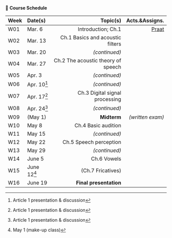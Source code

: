 🌱 **Course Schedule**

| Week | Date(s) | Topic(s) | Acts.&Assigns. |
|------|:------|----------:|--------:|
|  W01    | Mar. 6     |Introduction; Ch.1| [Praat](https://www.fon.hum.uva.nl/praat/)|
|  W02    | Mar. 13 | Ch.1 Basics and acoustic filters |        |
|  W03    | Mar. 20 | _(continued)_         |        |
|  W04    | Mar. 27 | Ch.2 The acoustic theory of speech |        |
|  W05    | Apr. 3 | _(continued)_ |        |
|  W06    | Apr. 10[^2] |  _(continued)_ |        |
|  W07    | Apr. 17[^3] |  Ch.3 Digital signal processing |        |
|  W08    | Apr. 24[^4] | _(continued)_  |        |
|  W09    | (May 1) | **Midterm** | _(written exam)_ |
|  W10    | May 8 |   Ch.4 Basic audition |        |
|  W11    | May 15 | _(continued)_ |        |
|  W12    | May 22 | Ch.5 Speech perception |        |
|  W13    | May 29 | _(continued)_  |        |
|  W14    | June 5 | Ch.6 Vowels  |        |
|  W15    | June 12[^1] | (Ch.7 Fricatives) |        |
|  W16    | June 19 |**Final presentation** |        |

[^1]: May 1 (make-up class)
[^2]: Article 1 presentation & discussion
[^3]: Article 1 presentation & discussion
[^4]: Article 1 presentation & discussion
